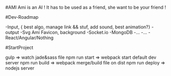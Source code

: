 #AMI
Ami is an AI ! It has to be used as a friend, she want to be your friend !

#Dev-Roadmap

-Input, { best algo, manage link && stuf, add sound, best animation?}
-output
-Svg Ami Favicon, background
-Socket.io
-MongoDB
-...
-...
-React/Angular/Nothing

#StartProject

gulp => watch jade&sass file
npm run start => webpack start default dev server
npm run build => webpack merge/build file on dist
npm run deploy => nodejs server
